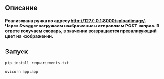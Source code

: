## Описание

#### Реализована ручка по адресу http://127.0.0.1:8000/uploadimage/. Через Swagger загружаем изображение и отправляем POST-запрос. В ответе получаем словарь, в значении возвращается превалирующий цвет на изображении.

## Запуск

```pip install requariements.txt```

```uvicorn app:app```